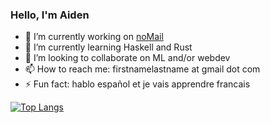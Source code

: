 ### Hello, I'm Aiden

+ 🔭 I’m currently working on [noMail](https://github.com/aidencullo/nomail/)
+ 🌱 I’m currently learning Haskell and Rust
+ 👯 I’m looking to collaborate on ML and/or webdev
+ 📫 How to reach me: firstnamelastname at gmail dot com
+ ⚡ Fun fact: hablo español et je vais apprendre francais

[![Top Langs](https://github-readme-stats.vercel.app/api/top-langs/?username=aidencullo&hide=html,css,tex,pascal&langs_count=20)](https://github.com/anuraghazra/github-readme-stats)
